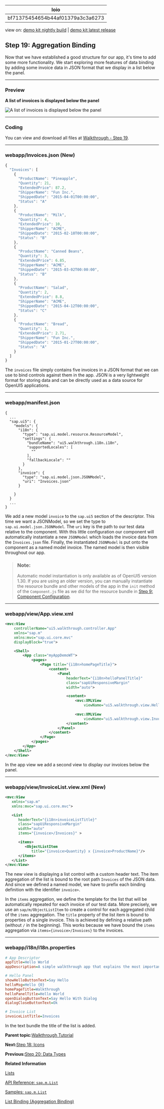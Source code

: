 <!-- loiobf71375454654b44af01379a3c3a6273 -->

| loio |
| -----|
| bf71375454654b44af01379a3c3a6273 |

<div id="loio">

view on: [demo kit nightly build](https://sdk.openui5.org/nightly/#/topic/bf71375454654b44af01379a3c3a6273) | [demo kit latest release](https://sdk.openui5.org/topic/bf71375454654b44af01379a3c3a6273)</div>

## Step 19: Aggregation Binding

Now that we have established a good structure for our app, it's time to add some more functionality. We start exploring more features of data binding by adding some invoice data in JSON format that we display in a list below the panel.

***

### Preview

  
  
**A list of invoices is displayed below the panel**

![](images/loioc694be7496f2477da923104e6a29e725_HiRes.png "A list of invoices is displayed below the panel")

***

<a name="loiobf71375454654b44af01379a3c3a6273__section_zfj_ljk_syb"/>

### Coding

You can view and download all files at [Walkthrough - Step 19](https://sdk.openui5.org/entity/sap.m.tutorial.walkthrough/sample/sap.m.tutorial.walkthrough.19).

***

<a name="loiobf71375454654b44af01379a3c3a6273__section_agj_ljk_syb"/>

### webapp/Invoices.json \(New\)

```js
{
  "Invoices": [
	{
	  "ProductName": "Pineapple",
	  "Quantity": 21,
	  "ExtendedPrice": 87.2,
	  "ShipperName": "Fun Inc.",
	  "ShippedDate": "2015-04-01T00:00:00",
	  "Status": "A"
	},
	{
	  "ProductName": "Milk",
	  "Quantity": 4,
	  "ExtendedPrice": 10,
	  "ShipperName": "ACME",
	  "ShippedDate": "2015-02-18T00:00:00",
	  "Status": "B"
	},
	{
	  "ProductName": "Canned Beans",
	  "Quantity": 3,
	  "ExtendedPrice": 6.85,
	  "ShipperName": "ACME",
	  "ShippedDate": "2015-03-02T00:00:00",
	  "Status": "B"
	},
	{
	  "ProductName": "Salad",
	  "Quantity": 2,
	  "ExtendedPrice": 8.8,
	  "ShipperName": "ACME",
	  "ShippedDate": "2015-04-12T00:00:00",
	  "Status": "C"
	},
	{
	  "ProductName": "Bread",
	  "Quantity": 1,
	  "ExtendedPrice": 2.71,
	  "ShipperName": "Fun Inc.",
	  "ShippedDate": "2015-01-27T00:00:00",
	  "Status": "A"
	}
  ]
}
```

The `invoices` file simply contains five invoices in a JSON format that we can use to bind controls against them in the app. JSON is a very lightweight format for storing data and can be directly used as a data source for OpenUI5 applications.

***

### webapp/manifest.json

```
{
  ...
  "sap.ui5": {
    "models": {
      "i18n": {
        "type": "sap.ui.model.resource.ResourceModel",
        "settings": {
          "bundleName": "ui5.walkthrough.i18n.i18n",
          "supportedLocales": [
            ""
          ],
          "fallbackLocale": ""
        }
      },
      "invoice": {
        "type": "sap.ui.model.json.JSONModel",
        "uri": "Invoices.json"
      }

    }
  }
  ...
}
```

We add a new model `invoice` to the `sap.ui5` section of the descriptor. This time we want a JSONModel, so we set the type to `sap.ui.model.json.JSONModel`. The `uri` key is the path to our test data relative to the component. With this little configuration our component will automatically instantiate a new `JSONModel` which loads the invoice data from the `Invoices.json` file. Finally, the instantiated `JSONModel` is put onto the component as a named model invoice. The named model is then visible throughout our app.

> ### Note:  
> Automatic model instantiation is only available as of OpenUI5 version 1.30. If you are using an older version, you can manually instantiate the resource bundle and other models of the app in the `init` method of the `Component.js` file as we did for the resource bundle in [Step 9: Component Configuration](Step_9_Component_Configuration_4cfa608.md).

***

### webapp/view/App.view.xml

```xml
<mvc:View
	controllerName="ui5.walkthrough.controller.App"
	xmlns="sap.m"
	xmlns:mvc="sap.ui.core.mvc"
	displayBlock="true">

    <Shell>
        <App class="myAppDemoWT">
            <pages>
                <Page title="{i18n>homePageTitle}">
                    <content>
                        <Panel
                            headerText="{i18n>helloPanelTitle}"
                            class="sapUiResponsiveMargin"
                            width="auto">

                            <content>
                                <mvc:XMLView
                                    viewName="ui5.walkthrough.view.HelloPanel"/>
                                    
                                <mvc:XMLView
                                    viewName="ui5.walkthrough.view.InvoiceList"/>
                            </content>
                        </Panel>
                    </content>
                </Page>
            </pages>
        </App>
    </Shell>
</mvc:View>

```

In the app view we add a second view to display our invoices below the panel.

***

### webapp/view/InvoiceList.view.xml \(New\)

```xml
<mvc:View
   xmlns="sap.m"
   xmlns:mvc="sap.ui.core.mvc">

   <List
      headerText="{i18n>invoiceListTitle}"
      class="sapUiResponsiveMargin"
      width="auto"
      items="{invoice>/Invoices}" >

      <items>
         <ObjectListItem
            title="{invoice>Quantity} x {invoice>ProductName}"/>
      </items>
   </List>
</mvc:View>
```

The new view is displaying a list control with a custom header text. The item aggregation of the list is bound to the root path `Invoices` of the JSON data. And since we defined a named model, we have to prefix each binding definition with the identifier `invoice>`.

In the `items` aggregation, we define the template for the list that will be automatically repeated for each invoice of our test data. More precisely, we use an `sap/m/ObjectListItem` to create a control for each aggregated child of the `items` aggregation. The `title` property of the list item is bound to properties of a single invoice. This is achieved by defining a relative path \(without `/` in the beginning\). This works because we have bound the `items` aggregation via `items={invoice>/Invoices}` to the invoices.

***

### webapp/i18n/i18n.properties

```ini
# App Descriptor
appTitle=Hello World
appDescription=A simple walkthrough app that explains the most important concepts of OpenUI5

# Hello Panel
showHelloButtonText=Say Hello
helloMsg=Hello {0}
homePageTitle=Walkthrough
helloPanelTitle=Hello World
openDialogButtonText=Say Hello With Dialog
dialogCloseButtonText=Ok

# Invoice List
invoiceListTitle=Invoices
```

In the text bundle the title of the list is added.

**Parent topic:**[Walkthrough Tutorial](Walkthrough_Tutorial_3da5f4b.md "In this tutorial we will introduce you to all major development paradigms of OpenUI5.")

**Next:**[Step 18: Icons](Step_18_Icons_776f735.md "Our dialog is still pretty much empty. Since OpenUI5 is shipped with a large icon font that contains more than 500 icons, we will add an icon to greet our users when the dialog is opened.")

**Previous:**[Step 20: Data Types](Step_20_Data_Types_dfe0465.md "The list of invoices is already looking nice, but what is an invoice without a price assigned? Typically prices are stored in a technical format and with a '.' delimiter in the data model. For example, our invoice for pineapples has the calculated price 87.2 without a currency. We are going to use the OpenUI5 data types to format the price properly, with a locale-dependent decimal separator and two digits after the separator.")

**Related Information**  


[Lists](Lists_1da1581.md "Lists have properties and events and they contain list items that inherit from sap.m.ListItemBase, which provides navigation, selection and event features. The list item type determines the way the list item interacts by providing additional features.")

[API Reference: `sap.m.List`](https://sdk.openui5.org/api/sap.m.List)

[Samples: `sap.m.List` ](https://sdk.openui5.org/entity/sap.m.List)

[List Binding \(Aggregation Binding\)](List_Binding_Aggregation_Binding_91f0577.md "List binding (or aggregation binding) is used to automatically create child controls according to model data.")

